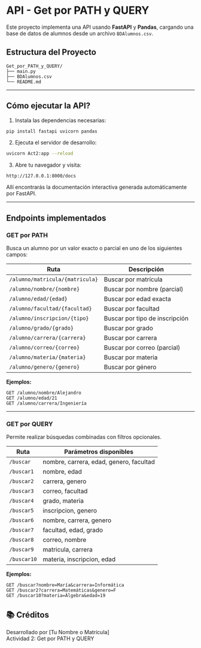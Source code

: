 # API - Get por PATH y QUERY

Este proyecto implementa una API usando **FastAPI** y **Pandas**, cargando una base de datos de alumnos desde un archivo `BDAlumnos.csv`.

## Estructura del Proyecto

```
Get_por_PATH_y_QUERY/
├── main.py
├── BDAlumnos.csv
└── README.md
```

---

## Cómo ejecutar la API?

1. Instala las dependencias necesarias:

```bash
pip install fastapi uvicorn pandas
```

2. Ejecuta el servidor de desarrollo:

```bash
uvicorn Act2:app --reload
```

3. Abre tu navegador y visita:

```
http://127.0.0.1:8000/docs
```

Allí encontrarás la documentación interactiva generada automáticamente por FastAPI.

---

##  Endpoints implementados

###  GET por **PATH**

Busca un alumno por un valor exacto o parcial en uno de los siguientes campos:

| Ruta | Descripción |
|------|-------------|
| `/alumno/matricula/{matricula}` | Buscar por matrícula |
| `/alumno/nombre/{nombre}` | Buscar por nombre (parcial) |
| `/alumno/edad/{edad}` | Buscar por edad exacta |
| `/alumno/facultad/{facultad}` | Buscar por facultad |
| `/alumno/inscripcion/{tipo}` | Buscar por tipo de inscripción |
| `/alumno/grado/{grado}` | Buscar por grado |
| `/alumno/carrera/{carrera}` | Buscar por carrera |
| `/alumno/correo/{correo}` | Buscar por correo (parcial) |
| `/alumno/materia/{materia}` | Buscar por materia |
| `/alumno/genero/{genero}` | Buscar por género |

**Ejemplos:**

```
GET /alumno/nombre/Alejandro
GET /alumno/edad/21
GET /alumno/carrera/Ingeniería
```

---

### GET por **QUERY**

Permite realizar búsquedas combinadas con filtros opcionales.

| Ruta | Parámetros disponibles |
|------|------------------------|
| `/buscar` | nombre, carrera, edad, genero, facultad |
| `/buscar1` | nombre, edad |
| `/buscar2` | carrera, genero |
| `/buscar3` | correo, facultad |
| `/buscar4` | grado, materia |
| `/buscar5` | inscripcion, genero |
| `/buscar6` | nombre, carrera, genero |
| `/buscar7` | facultad, edad, grado |
| `/buscar8` | correo, nombre |
| `/buscar9` | matricula, carrera |
| `/buscar10` | materia, inscripcion, edad |

**Ejemplos:**

```
GET /buscar?nombre=María&carrera=Informática
GET /buscar2?carrera=Matemáticas&genero=F
GET /buscar10?materia=Álgebra&edad=19
```



## 📚 Créditos

Desarrollado por [Tu Nombre o Matrícula]  
Actividad 2: Get por PATH y QUERY
